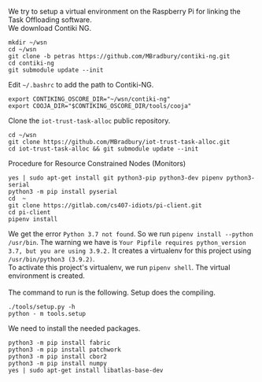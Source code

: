 We try to setup a virtual environment on the Raspberry Pi for linking the Task Offloading software.\
We download Contiki NG.
```
mkdir ~/wsn
cd ~/wsn
git clone -b petras https://github.com/MBradbury/contiki-ng.git
cd contiki-ng
git submodule update --init
```
Edit `~/.bashrc` to add the path to Contiki-NG.
```
export CONTIKING_OSCORE_DIR="~/wsn/contiki-ng"
export COOJA_DIR="$CONTIKING_OSCORE_DIR/tools/cooja"
```
Clone the `iot-trust-task-alloc` public repository.
```
cd ~/wsn
git clone https://github.com/MBradbury/iot-trust-task-alloc.git
cd iot-trust-task-alloc && git submodule update --init
```
Procedure for Resource Constrained Nodes (Monitors)
```
yes | sudo apt-get install git python3-pip python3-dev pipenv python3-serial
python3 -m pip install pyserial
cd  ~
git clone https://gitlab.com/cs407-idiots/pi-client.git
cd pi-client
pipenv install
```
We get the error `Python 3.7 not found`. So we run `pipenv install --python /usr/bin`. The warning we have is `Your Pipfile requires python_version 3.7, but you are using 3.9.2.` It creates a virtualenv for this project using `/usr/bin/python3 (3.9.2)`.\
To activate this project's virtualenv, we run `pipenv shell`. The virtual environment is created. \
\
The command to run is the following. Setup does the compiling. 
```
./tools/setup.py -h
python - m tools.setup 
```
We need to install the needed packages.
```
python3 -m pip install fabric
python3 -m pip install patchwork
python3 -m pip install cbor2
python3 -m pip install numpy
yes | sudo apt-get install libatlas-base-dev

```







